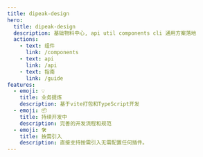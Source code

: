 ```yaml
---
title: dipeak-design
hero:
  title: dipeak-design
  description: 基础物料中心, api util components cli 通用方案落地
  actions:
    - text: 组件
      link: /components
    - text: api
      link: /api
    - text: 指南
      link: /guide
features:
  - emoji: 💡
    title: 业务提炼
    description: 基于vite打包和TypeScript开发
  - emoji: 📦
    title: 持续开发中
    description: 完善的开发流程和规范
  - emoji: 🛠️
    title: 按需引入
    description: 直接支持按需引入无需配置任何插件。
---
```

